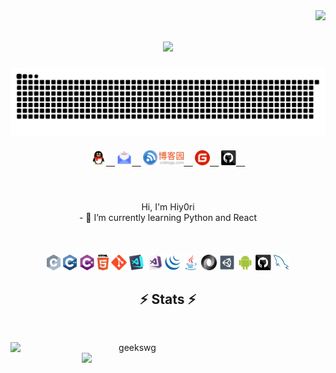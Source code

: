<img align="right" src="https://visitor-badge.laobi.icu/badge?page_id=Hiy0ri.Hiy0ri">

<h1 align="center">
  <a href="https://git.io/typing-svg">
    <img src="https://readme-typing-svg.herokuapp.com/?lines=Hello,+World!+👋;Welcome+Here,+My+Buddy....;Nice+to+meet+you!&center=true&size=30">
  </a>
</h1>
<img src="https://raw.githubusercontent.com/plexpt/plexpt/snake/github-snake.svg">
<h5 align="center">
  <code><a href="http://wpa.qq.com/msgrd?v=3&uin=1980954667&site=qq&menu=yes" title="QQ Profile"><img height="24" src="images/QQ.svg">  </a></code>
  <code><a href="mailto: 1980954667@qq.com" title="点击给我发邮件"><img height="24" src="images/mail.svg">  </a></code>
  <code><a href="http://newjersey.cnblogs.com/" title="Hiy0ri's Cnblogs"><img height="24" src="images/cnblogs.svg">  </a></code>
  <code><a href="https://gitee.com/newjersey" title="Hiy0ri's Gitee"><img height="24" src="images/gitee2.png">  </a></code>
  <code><a href="https://github.com/Hiy0ri" title="Hiy0ri's GitHhub"><img height="24" src="images/github.svg">  </a></code>
</h5>
<br>
<p align="center">
  Hi, I'm Hiy0ri
  <br>
- 🌱 I’m currently learning Python and React
  <br>
  <br>
  <br>
  <br>
  <code><img title="C" height="25" src="images/c.svg"></code>
  <code><img title="C++" height="25" src="images/cpp.svg"></code>
  <code><img title="C#" height="25" src="images/cSharp.svg"></code>
  <code><img title="HTML5" height="25" src="images/html5.svg"></code>
  <code><img title="Git" height="25" src="images/git-original.svg"></code>
  <code><img title="Visual Studio Code" height="25" src="images/vscode.png"></code>
  <code><img title="Microsoft Visual Studio" height="25" src="images/visualstudio.png"></code>
  <code><img title="JQuery" height="25" src="images/jquery-original.svg"></code>
  <code><img title="Java" height="25" src="images/java-original.svg"></code>
  <code><img title="JSON" height="25" src="images/json.svg"></code>
  <code><img title="Unity" height="25" src="images/unity3d.svg"></code>
  <code><img title="Android" height="25" src="images/android.svg"></code>
  <code><img title="GitHub" height="25" src="images/github.svg"></code>
  <code><img title="MySQL" height="25" src="images/mysql.svg"></code>
  <!-- 
  <code><img title="npm" height="25" src="images/npm.svg"></code>
  <code><img title="PHP" height="25" src="images/php.svg"></code>
  <code><img title="Flask" height="25" src="images/flask.png"></code>
   <code><img title="Python" height="25" src="images/python-original.svg"></code>
  <code><img title="Django" height="25" src="images/django.png"></code>
  <code><img title="Javascript" height="25" src="images/javascript.svg"></code>
  <code><img title="Problem Solving" height="25" src="images/problemSolving.png"></code>
   <code><img title=".NetCore" height="25" src="images/dotnetcore.svg"></code>
  <code><img title="PostgreSQL" height="25" src="images/postgresql.svg"></code>
  <code><img title="CSS" height="25" src="images/css.svg"></code>
  <code><img title="SASS" height="25" src="images/sass.svg"></code>
  <code><img title="Gulp" height="25" src="images/gulp.svg"></code>
  <code><img title="React" height="25" src="images/react-original.svg"></code>
  <code><img title="Redux" height="25" src="images/redux.svg"></code>
  <code><img title="AngularJS" height="25" src="images/angularjs.png"></code> -->
</p>

<h2 align="center">⚡ Stats ⚡</h2>
<br>
<p align=center>
  <div align=center>
    <a href="https://github.com/denvercoder1/github-readme-streak-stats" title="Go to Source">
      <img align="left" width=390 src="https://github-readme-streak-stats.herokuapp.com/?user=Hiy0ri&theme=react&border=61dafb&hide_border=true" alt="geekswg" />
    </a>
    <a href="https://github.com/anuraghazra/github-readme-stats" title="Go to Source">
      <img align="right" width=390 src="https://github-readme-stats.vercel.app/api?username=Hiy0ri&show_icons=true&theme=react&border_color=61dafb&hide_border=true" />
    </a>
  </div>
</p>

